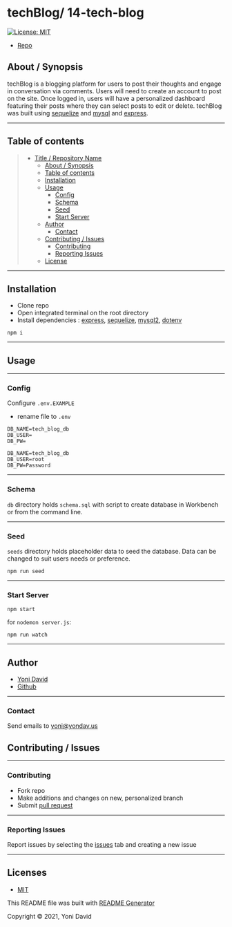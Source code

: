 # techBlog/ 14-tech-blog

[![License: MIT](https://img.shields.io/badge/License-MIT-yellow.svg)](https://opensource.org/licenses/MIT)

- [Repo](https://github.com/yondav/14-tech-blog)

## About / Synopsis

techBlog is a blogging platform for users to post their thoughts and engage in conversation via comments. Users will need to create an account to post on the site. Once logged in, users will have a personalized dashboard featuring their posts where they can select posts to edit or delete. techBlog was built using [sequelize](https://sequelize.org/) and [mysql](https://www.mysql.com/) and [express](http://expressjs.com/).

---

## Table of contents

> - [Title / Repository Name](#title--repository-name)
>   - [About / Synopsis](#about--synopsis)
>   - [Table of contents](#table-of-contents)
>   - [Installation](#installation)
>   - [Usage](#usage)
>     - [Config](#config)
>     - [Schema](#schema)
>     - [Seed](#seed)
>     - [Start Server](#start-server)
>   - [Author](#author)
>     - [Contact](#contact)
>   - [Contributing / Issues](#contributing--issues)
>     - [Contributing](#contributing)
>     - [Reporting Issues](#reporting-issues)
>   - [License](#license)

---

## Installation

- Clone repo
- Open integrated terminal on the root directory
- Install dependencies :
  [express](https://www.npmjs.com/package/express), [sequelize](https://www.npmjs.com/package/sequelize), [mysql2](https://www.npmjs.com/package/mysql2), [dotenv](https://www.npmjs.com/package/dotenv)

```
npm i
```

---

## Usage

---

### Config

Configure `.env.EXAMPLE`

- rename file to `.env`

```
DB_NAME=tech_blog_db
DB_USER=
DB_PW=
```

```
DB_NAME=tech_blog_db
DB_USER=root
DB_PW=Password
```

---

### Schema

`db` directory holds `schema.sql` with script to create database in Workbench or from the command line.

---

### Seed

`seeds` directory holds placeholder data to seed the database. Data can be changed to suit users needs or preference.

```
npm run seed
```

---

### Start Server

```
npm start
```

for `nodemon server.js`:

```
npm run watch
```

---

## Author

- <a href="https://yondav.us/">Yoni David</a>
- <a href="https://github.com/yondav">Github</a>

---

### Contact

Send emails to [yoni@yondav.us](mailto:yoni@yondav.us)

## Contributing / Issues

---

### Contributing

- Fork repo
- Make additions and changes on new, personalized branch
- Submit [pull request](https://github.com/yondav/14-tech-blog/pulls)

---

### Reporting Issues

Report issues by selecting the [issues](https://github.com/yondav/14-tech-blog/issues) tab and creating a new issue

---

## Licenses

- [MIT](https://github.com/yondav/14-tech-blog/blob/main/LICENSE)

This README file was built with [README Generator](https://github.com/yondav/README-gen-09)

Copyright &copy; 2021, Yoni David
